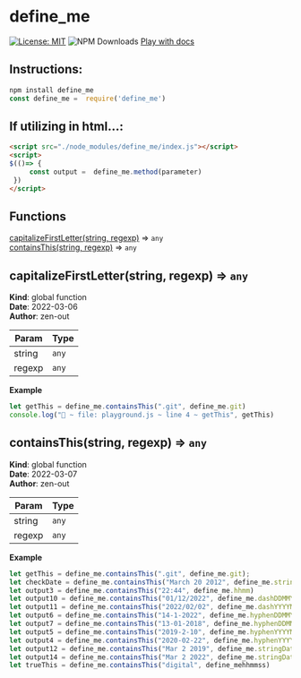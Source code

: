 # define_me

[![License: MIT](https://img.shields.io/badge/License-MIT-yellow.svg)](https://opensource.org/licenses/MIT)
![NPM Downloads](https://img.shields.io/npm/dw/define_me)
[Play with docs](https://zen-out.github.io/modules/define_me.html)
## Instructions: 

```js
npm install define_me
const define_me =  require('define_me')
```

## If utilizing in html...: 
```html
<script src="./node_modules/define_me/index.js"></script>
<script> 
$(()=> { 
     const output =  define_me.method(parameter)
 })
</script>
```


## Functions

<dl>
<dt><a href="#capitalizeFirstLetter">capitalizeFirstLetter(string, regexp)</a> ⇒ <code>any</code></dt>
<dd></dd>
<dt><a href="#containsThis">containsThis(string, regexp)</a> ⇒ <code>any</code></dt>
<dd></dd>
</dl>

<a name="capitalizeFirstLetter"></a>

## capitalizeFirstLetter(string, regexp) ⇒ <code>any</code>
**Kind**: global function  
**Date**: 2022-03-06  
**Author**: zen-out  

| Param | Type |
| --- | --- |
| string | <code>any</code> | 
| regexp | <code>any</code> | 

**Example**  
```js
let getThis = define_me.containsThis(".git", define_me.git)
console.log("🚀 ~ file: playground.js ~ line 4 ~ getThis", getThis)
```
<a name="containsThis"></a>

## containsThis(string, regexp) ⇒ <code>any</code>
**Kind**: global function  
**Date**: 2022-03-07  
**Author**: zen-out  

| Param | Type |
| --- | --- |
| string | <code>any</code> | 
| regexp | <code>any</code> | 

**Example**  
```js
let getThis = define_me.containsThis(".git", define_me.git);
let checkDate = define_me.containsThis("March 20 2012", define_me.stringDate)
let output3 = define_me.containsThis("22:44", define_me.hhmm)
let output10 = define_me.containsThis("01/12/2022", define_me.dashDDMMYYYY)
let output11 = define_me.containsThis("2022/02/02", define_me.dashYYYYMMDD)
let output6 = define_me.containsThis("14-1-2022", define_me.hyphenDDMMYYYY)
let output7 = define_me.containsThis("13-01-2018", define_me.hyphenDDMMYYYY)
let output5 = define_me.containsThis("2019-2-10", define_me.hyphenYYYYMMDD)
let output4 = define_me.containsThis("2020-02-22", define_me.hyphenYYYYMMDD)
let output12 = define_me.containsThis("Mar 2 2019", define_me.stringDate)
let output14 = define_me.containsThis("Mar 2 2022", define_me.stringDate)
let trueThis = define_me.containsThis("digital", define_mehhmmss)
```
